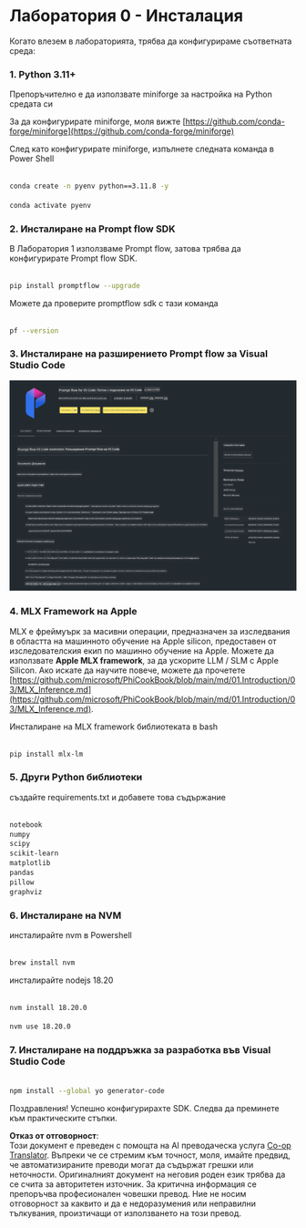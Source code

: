 <!--
CO_OP_TRANSLATOR_METADATA:
{
  "original_hash": "4b16264917d9b93169745d92b8ce8c65",
  "translation_date": "2025-05-09T19:37:19+00:00",
  "source_file": "md/02.Application/02.Code/Phi3/VSCodeExt/HOL/Apple/01.Installations.md",
  "language_code": "bg"
}
-->
# **Лаборатория 0 - Инсталация**

Когато влезем в лабораторията, трябва да конфигурираме съответната среда:


### **1. Python 3.11+**

Препоръчително е да използвате miniforge за настройка на Python средата си

За да конфигурирате miniforge, моля вижте [https://github.com/conda-forge/miniforge](https://github.com/conda-forge/miniforge)

След като конфигурирате miniforge, изпълнете следната команда в Power Shell

```bash

conda create -n pyenv python==3.11.8 -y

conda activate pyenv

```


### **2. Инсталиране на Prompt flow SDK**

В Лаборатория 1 използваме Prompt flow, затова трябва да конфигурирате Prompt flow SDK.

```bash

pip install promptflow --upgrade

```

Можете да проверите promptflow sdk с тази команда


```bash

pf --version

```

### **3. Инсталиране на разширението Prompt flow за Visual Studio Code**

![pf](../../../../../../../../../translated_images/pf_ext.fa065f22e1ee3e67157662d8be5241f346ddd83744045e3406d92b570e8d8b36.bg.png)

### **4. MLX Framework на Apple**

MLX е фреймуърк за масивни операции, предназначен за изследвания в областта на машинното обучение на Apple silicon, предоставен от изследователския екип по машинно обучение на Apple. Можете да използвате **Apple MLX framework**, за да ускорите LLM / SLM с Apple Silicon. Ако искате да научите повече, можете да прочетете [https://github.com/microsoft/PhiCookBook/blob/main/md/01.Introduction/03/MLX_Inference.md](https://github.com/microsoft/PhiCookBook/blob/main/md/01.Introduction/03/MLX_Inference.md).

Инсталиране на MLX framework библиотеката в bash


```bash

pip install mlx-lm

```



### **5. Други Python библиотеки**


създайте requirements.txt и добавете това съдържание

```txt

notebook
numpy 
scipy 
scikit-learn 
matplotlib 
pandas 
pillow 
graphviz

```


### **6. Инсталиране на NVM**

инсталирайте nvm в Powershell


```bash

brew install nvm

```

инсталирайте nodejs 18.20


```bash

nvm install 18.20.0

nvm use 18.20.0

```

### **7. Инсталиране на поддръжка за разработка във Visual Studio Code**


```bash

npm install --global yo generator-code

```

Поздравления! Успешно конфигурирахте SDK. Следва да преминете към практическите стъпки.

**Отказ от отговорност**:  
Този документ е преведен с помощта на AI преводаческа услуга [Co-op Translator](https://github.com/Azure/co-op-translator). Въпреки че се стремим към точност, моля, имайте предвид, че автоматизираните преводи могат да съдържат грешки или неточности. Оригиналният документ на неговия роден език трябва да се счита за авторитетен източник. За критична информация се препоръчва професионален човешки превод. Ние не носим отговорност за каквито и да е недоразумения или неправилни тълкувания, произтичащи от използването на този превод.